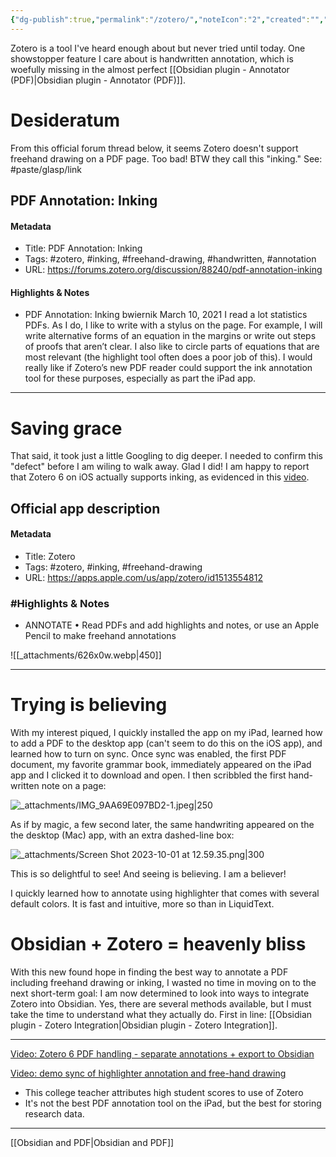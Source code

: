 ```yaml
---
{"dg-publish":true,"permalink":"/zotero/","noteIcon":"2","created":"","updated":""}
---
```


Zotero is a tool I've heard enough about but never tried until today. One showstopper feature I care about is handwritten annotation, which is woefully missing in the almost perfect [[Obsidian plugin - Annotator (PDF)\|Obsidian plugin - Annotator (PDF)]].
# Desideratum

From this official forum thread below, it seems Zotero doesn't support freehand drawing on a PDF page. Too bad! BTW they call this "inking." See:
#paste/glasp/link 
## PDF Annotation: Inking

#### Metadata
- Title: PDF Annotation: Inking
- Tags: #zotero, #inking, #freehand-drawing, #handwritten, #annotation
- URL: https://forums.zotero.org/discussion/88240/pdf-annotation-inking
#### Highlights & Notes
- PDF Annotation: Inking bwiernik March 10, 2021 I read a lot statistics PDFs. As I do, I like to write with a stylus on the page. For example, I will write alternative forms of an equation in the margins or write out steps of proofs that aren’t clear. I also like to circle parts of equations that are most relevant (the highlight tool often does a poor job of this). I would really like if Zotero’s new PDF reader could support the ink annotation tool for these purposes, especially as part the iPad app.

---
# Saving grace

That said, it took just a little Googling to dig deeper. I needed to confirm this "defect" before I am wiling to walk away. Glad I did! I am happy to report that Zotero 6 on iOS actually supports inking, as evidenced in this [video](https://www.bilibili.com/video/BV1P54y1N7Gr/?spm_id_from=333.337.search-card.all.click). 

## Official app description
#### Metadata

- Title: ‎Zotero
- Tags: #zotero, #inking, #freehand-drawing
- URL: https://apps.apple.com/us/app/zotero/id1513554812
### #Highlights & Notes

- ANNOTATE  • Read PDFs and add highlights and notes, or use an Apple Pencil to make freehand annotations

![[_attachments/626x0w.webp|450]]

---
# Trying is believing

With my interest piqued, I quickly installed the app on my iPad, learned how to add a PDF to the desktop app (can't seem to do this on the iOS app), and learned how to turn on sync. Once sync was enabled, the first PDF document, my favorite grammar book, immediately appeared on the iPad app and I clicked it to download and open. I then scribbled the first hand-written note on a page:

![_attachments/IMG_9AA69E097BD2-1.jpeg|250](/img/user/_attachments/IMG_9AA69E097BD2-1.jpeg)

As if by magic, a few second later, the same handwriting appeared on the the desktop (Mac) app, with an extra dashed-line box:

![_attachments/Screen Shot 2023-10-01 at 12.59.35.png|300](/img/user/_attachments/Screen%20Shot%202023-10-01%20at%2012.59.35.png)

This is so delightful to see! And seeing is believing. I am a believer!

I quickly learned how to annotate using highlighter that comes with several default colors. It is fast and intuitive, more so than in LiquidText.

# Obsidian + Zotero = heavenly bliss

With this new found hope in finding the best way to annotate a PDF including freehand drawing or inking, I wasted no time in moving on to the next short-term goal: I am now determined to look into ways to integrate Zotero into Obsidian. Yes, there are several methods available, but I must take the time to understand what they actually do. First in line: [[Obsidian plugin - Zotero Integration\|Obsidian plugin - Zotero Integration]].

---

[Video: Zotero 6 PDF handling - separate annotations + export to Obsidian](https://www.youtube.com/watch?v=mMpVMuGBGe8)

[Video: demo sync of highlighter annotation and free-hand drawing](https://www.youtube.com/watch?v=dxQxrYCJRvY)
- This college teacher attributes high student scores to use of Zotero
- It's not the best PDF annotation tool on the iPad, but the best for storing research data.

---
[[Obsidian and PDF\|Obsidian and PDF]]